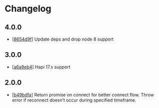 # Changelog

## 4.0.0

* [[8654d9f](../../commit/8654d9f)] Update deps and drop node 8 support

## 3.0.0

* [[a6a9eb4](../../commit/a6a9eb4)] Hapi 17.x support

## 2.0.0

* [[b49bdfa](../../commit/b49bdfa)] Return promise on connect for better connect flow. Throw error if reconnect doesn’t occur during specified timeframe.
